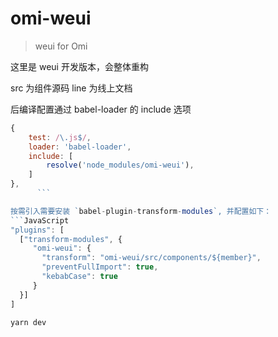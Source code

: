# omi-weui

> weui for Omi

这里是 weui 开发版本，会整体重构

src 为组件源码 line 为线上文档

后编译配置通过 babel-loader 的 include 选项

````javascript
{
    test: /\.js$/,
    loader: 'babel-loader',
    include: [
		resolve('node_modules/omi-weui'),
	]
},
      ```

按需引入需要安装 `babel-plugin-transform-modules`, 并配置如下：
```JavaScript
"plugins": [
  ["transform-modules", {
	 "omi-weui": {
	   "transform": "omi-weui/src/components/${member}",
	   "preventFullImport": true,
	   "kebabCase": true
	 }
  }]
]
````

```shell
yarn dev
```
